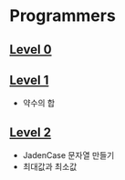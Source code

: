 # Programmers

## [Level 0](https://github.com/dev-junehee/algorithm-zip/tree/main/programmers/Level%200)

## [Level 1](https://github.com/dev-junehee/algorithm-zip/tree/main/programmers/Level%201)

- 약수의 합

## [Level 2](https://github.com/dev-junehee/algorithm-zip/tree/main/programmers/Level%202)

- JadenCase 문자열 만들기
- 최대값과 최소값
